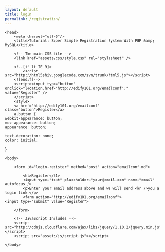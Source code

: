 ```yaml
---
layout: default
title: login
permalink: /registration/
---
```

<!--registration--> 
<!--<!DOCTYPE html>-->
<!--<html>-->
<!--<head>-->
<!--<title>Registration form</title>-->
<!--<style>-->
<!--</style>-->
<!--</head>-->
<!--<body>-->
<!--<form name="registration" method="post" action="registration.php">-->
<!-- we will create registration.php after registration.html -->
<!--EMAIL-ID:<input type="text" name="email" value=""></br>-->
<!--PASSWORD:<input type="text" name="password" value=""></br>-->
<!--RE-PASSWORD:<input type="text" name="repassword" value=""></br>-->
<!--First name:<input type = "text" name = "first_name" value = ""></br>-->
<!--Last name: <input type = "text" name = "last_name" value = ""></br>-->
<!--City: <input type = "text" name = "city" value = ""></br>-->
<!--Zipcode: <input type = "text" name = "zipcode" value = ""></br>-->
<!--Age: <input type = "text" name = "age" value = ""></br>-->
<!--<input type="submit" name="submit" value="submit">-->
<!--</form>-->
<!--ai ya-->
<!--</body>-->
<!--</html>-->
<html>

	<head>
		<meta charset="utf-8"/>
		<title>Tutorial: Super Simple Registration System With PHP &amp; MySQL</title>

		<!-- The main CSS file -->
		<link href="assets/css/style.css" rel="stylesheet" />

		<!--[if lt IE 9]>
			<script src="http://html5shiv.googlecode.com/svn/trunk/html5.js"></script>
		<![endif]-->
		<script><input type="button" onclick="location.href='http://edify101.org/emailconf';" value="Register" />
		</script>
		<style>
		<a href="http://edify101.org/emailconf" class="button">Register</a>
		a.button {
    webkit-appearance: button;
    moz-appearance: button;
    appearance: button;

    text-decoration: none;
    color: initial;
}
</style>
	</head>

	<body>

		<form id="login-register" method="post" action="emailconf.md">

			<h1>Register</h1>
			<input type="text" placeholder="your@email.com" name="email" autofocus />
			<p>Enter your email address above and we will send <br />you a login link.</p>
			<form action="http://edify101.org/emailconf">
    <input type="submit" value="Register">
</form>
			<span></span>

		</form>

		<!-- JavaScript Includes -->
		<script src="http://cdnjs.cloudflare.com/ajax/libs/jquery/1.10.2/jquery.min.js"></script>
		<script src="assets/js/script.js"></script>

	</body>
</html>
